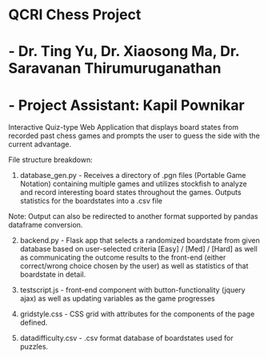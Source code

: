 # QCRI Chess Project
# - Dr. Ting Yu, Dr. Xiaosong Ma, Dr. Saravanan Thirumuruganathan
# - Project Assistant: Kapil Pownikar
Interactive Quiz-type Web Application that displays board states from recorded past chess games and prompts the user to guess the side with the current advantage.

File structure breakdown:

1. database_gen.py - Receives a directory of .pgn files (Portable Game Notation) containing multiple games and utilizes stockfish to analyze and record interesting board states throughout the games. Outputs statistics for the boardstates into a .csv file 

  Note: Output can also be redirected to another format supported by pandas dataframe conversion.

2. backend.py - Flask app that selects a randomized boardstate from given database based on user-selected criteria [Easy] / [Med] / [Hard] as well as communicating the outcome results to the front-end (either correct/wrong choice chosen by the user) as well as statistics of that boardstate in detail.

3. testscript.js - front-end component with button-functionality (jquery ajax) as well as updating variables as the game progresses

4. gridstyle.css - CSS grid with attributes for the components of the page defined.

5. datadifficulty.csv - .csv format database of boardstates used for puzzles.

